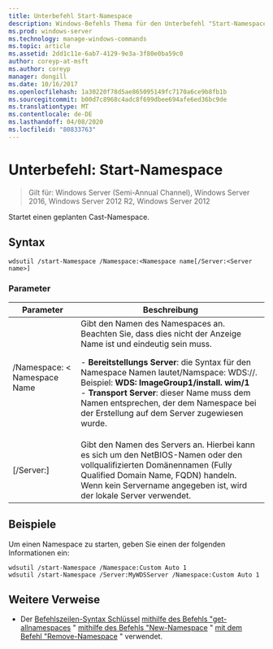 ```yaml
---
title: Unterbefehl Start-Namespace
description: Windows-Befehls Thema für den Unterbefehl "Start-Namespace", der einen scheduled-Cast-Namespace startet.
ms.prod: windows-server
ms.technology: manage-windows-commands
ms.topic: article
ms.assetid: 2dd1c11e-6ab7-4129-9e3a-3f80e0ba59c0
author: coreyp-at-msft
ms.author: coreyp
manager: dongill
ms.date: 10/16/2017
ms.openlocfilehash: 1a30220f78d5ae865095149fc7170a6ce9b8fb1b
ms.sourcegitcommit: b00d7c8968c4adc8f699dbee694afe6ed36bc9de
ms.translationtype: MT
ms.contentlocale: de-DE
ms.lasthandoff: 04/08/2020
ms.locfileid: "80833763"
---
```

# <a name="subcommand-start-namespace"></a>Unterbefehl: Start-Namespace

>Gilt für: Windows Server (Semi-Annual Channel), Windows Server 2016, Windows Server 2012 R2, Windows Server 2012

Startet einen geplanten Cast-Namespace.

## <a name="syntax"></a>Syntax
```
wdsutil /start-Namespace /Namespace:<Namespace name[/Server:<Server name>]
```
### <a name="parameters"></a>Parameter

|          Parameter          |                                                                                                                                                                                             Beschreibung                                                                                                                                                                                             |
|-----------------------------|-----------------------------------------------------------------------------------------------------------------------------------------------------------------------------------------------------------------------------------------------------------------------------------------------------------------------------------------------------------------------------------------------------|
| /Namespace: < Namespace Name| Gibt den Namen des Namespaces an. Beachten Sie, dass dies nicht der Anzeige Name ist und eindeutig sein muss.<p>-   **Bereitstellungs Server**: die Syntax für den Namespace Namen lautet/Namspace: WDS:<Image group>/<Image name>/<Index>. Beispiel: **WDS: ImageGroup1/install. wim/1**<br />-   **Transport Server**: dieser Name muss dem Namen entsprechen, der dem Namespace bei der Erstellung auf dem Server zugewiesen wurde. |
|   [/Server:<Server name>]   |                                                                                                           Gibt den Namen des Servers an. Hierbei kann es sich um den NetBIOS-Namen oder den vollqualifizierten Domänennamen (Fully Qualified Domain Name, FQDN) handeln. Wenn kein Servername angegeben ist, wird der lokale Server verwendet.                                                                                                           |

## <a name="examples"></a><a name=BKMK_examples></a>Beispiele
Um einen Namespace zu starten, geben Sie einen der folgenden Informationen ein:
```
wdsutil /start-Namespace /Namespace:Custom Auto 1
wdsutil /start-Namespace /Server:MyWDSServer /Namespace:Custom Auto 1
```
## <a name="additional-references"></a>Weitere Verweise
- Der [Befehlszeilen-Syntax Schlüssel](command-line-syntax-key.md)
[mithilfe des Befehls "get-allnamespaces](using-the-get-allnamespaces-command.md) "
[mithilfe des Befehls "New-Namespace](using-the-new-namespace-command.md) "
[mit dem Befehl "Remove-Namespace](using-the-remove-namespace-command.md) " verwendet.
